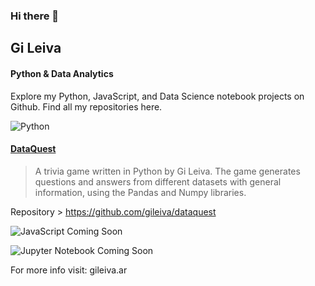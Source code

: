### Hi there 👋

## Gi Leiva
#### Python & Data Analytics
Explore my Python, JavaScript, and Data Science notebook projects on Github. Find all my repositories here.

![Python](https://img.shields.io/badge/python-3670A0?style=for-the-badge&logo=python&logoColor=ffdd54)
#### [DataQuest](https://github.com/gileiva/dataquest "DataQuest")
>  A trivia game written in Python by Gi Leiva. The game generates questions and answers from different datasets with general information, using the Pandas and Numpy libraries.

Repository > https://github.com/gileiva/dataquest


![JavaScript](https://img.shields.io/badge/javascript-%23323330.svg?style=for-the-badge&logo=javascript&logoColor=%23F7DF1E)
Coming Soon


![Jupyter Notebook](https://img.shields.io/badge/jupyter-%23FA0F00.svg?style=for-the-badge&logo=jupyter&logoColor=white)
Coming Soon


For more info visit: gileiva.ar

